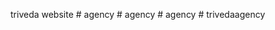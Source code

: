 triveda website
#   a g e n c y  
 #   a g e n c y  
 #   a g e n c y  
 #   t r i v e d a a g e n c y  
 